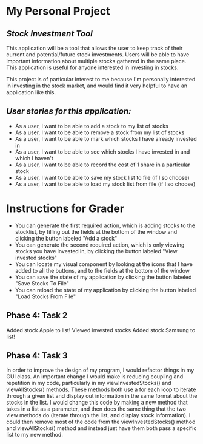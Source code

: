 # My Personal Project

## *Stock Investment Tool*
This application will be a tool that allows the user to 
keep track of their current and potential/future stock 
investments. Users will be able to have important information 
about multiple stocks gathered in the same place. This application
is useful for anyone interested in investing in stocks. 

This project is of particular interest to me because I'm 
personally interested in investing in the stock market,
and would find it very helpful to have an application like this. 

## *User stories for this application:*
- As a user, I want to be able to add a stock to my list of stocks
- As a user, I want to be able to remove a stock from my list of stocks
- As a user, I want to be able to mark which stocks I have already invested in
- As a user, I want to be able to see which stocks I have invested in and which I haven't
- As a user, I want to be able to record the cost of 1 share in a particular stock
- As a user, I want to be able to save my stock list to file (if I so choose)
- As a user, I want to be able to load my stock list from file (if I so choose)

# Instructions for Grader
- You can generate the first required action, which is adding stocks to the stocklist, by filling out the fields at the bottom of the window and clicking the button labeled "Add a stock"
- You can generate the second required action, which is only viewing stocks you have invested in, by clicking the button labeled "View invested stocks"
- You can locate my visual component by looking at the icons that I have added to all the buttons, and to the fields at the bottom of the window
- You can save the state of my application by clicking the button labeled "Save Stocks To File"
- You can reload the state of my application by clicking the button labeled "Load Stocks From File"

## Phase 4: Task 2
Added stock Apple to list!
Viewed invested stocks
Added stock Samsung to list!

## Phase 4: Task 3
In order to improve the design of my program, I would refactor things in my GUI class. An important change I would make is reducing
coupling and repetition in my code, particularly in my viewInvestedStocks() and viewAllStocks() methods. These methods
both use a for each loop to iterate through a given list and display out information in the same format
about the stocks in the list. I would change this code by making a new method that takes in a list as a parameter, and then does the same
thing that the two view methods do (iterate through the list, and display stock information). I could then remove most of the code from the
viewInvestedStocks() method and viewAllStocks() method and instead just have them both pass a specific list to my new method.  

